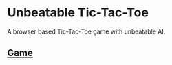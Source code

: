 # Unbeatable Tic-Tac-Toe

A browser based Tic-Tac-Toe game with unbeatable AI.

## [Game](https://scarey18.github.io/unbeatable-tic-tac-toe/)